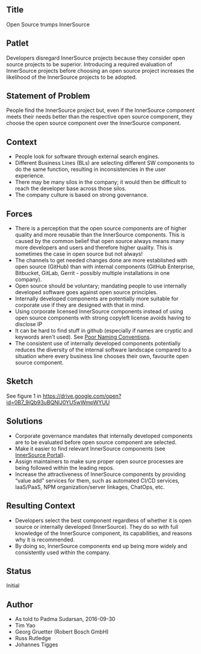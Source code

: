 ## Title

Open Source trumps InnerSource

## Patlet

Developers disregard InnerSource projects because they consider open source projects to be superior. Introducing a required evaluation of InnerSource projects before choosing an open source project increases the likelihood of the InnerSource projects to be adopted.

## Statement of Problem

People find the InnerSource project but, even if the InnerSource component meets their needs better than the respective open source component, they choose the open source component over the InnerSource component.

## Context

* People look for software through external search engines.
* Different Business Lines (BLs) are selecting different SW components to do the same function, resulting in inconsistencies in the user experience.
* There may be many silos in the company; it would then be difficult to reach the developer base across those silos.
* The company culture is based on strong governance.

## Forces

* There is a perception that the open source components are of higher quality and more reusable than the InnerSource components. This is caused by the common belief that open source always means many more developers and users and therefore higher quality. This is sometimes the case in open source but not always!
* The channels to get needed changes done are more established with open source (GitHub) than with internal components (GitHub Enterprise, Bitbucket, GitLab, Gerrit - possibly multiple installations in one company).
* Open source should be voluntary; mandating people to use internally developed software goes against open source principles.
* Internally developed components are potentially more suitable for corporate use if they are designed with that in mind.
* Using corporate licensed InnerSource components instead of using open source components with strong copyleft license avoids having to disclose IP
* It can be hard to find stuff in github (especially if names are cryptic and keywords aren't used). See [Poor Naming Conventions](https://github.com/paypal/InnerSourcePatterns/pull/59).
* The consistent use of internally developed components potentially reduces the diversity of the internal software landscape compared to a situation where every business line chooses their own, favourite open source component.

## Sketch

See figure 1 in https://drive.google.com/open?id=0B7_9iQb93uBQNlJ0YU5wWmpWYUU

## Solutions

* Corporate governance mandates that internally developed components are to be evaluated before open source component are selected.
* Make it easier to find relevant InnerSource components (see [InnerSource Portal](../2-structured/innersource-portal.md)).
* Assign maintainers to make sure proper open source processes are being followed within the leading repos.
* Increase the attractiveness of InnerSource components by providing “value add” services for them, such as automated CI/CD services, IaaS/PaaS, NPM organization/server linkages, ChatOps, etc.

## Resulting Context

* Developers select the best component regardless of whether it is open source or internally developed (InnerSource). They do so with full knowledge of the InnerSource component, its capabilities, and reasons why it is recommended.
* By doing so, InnerSource components end up being more widely and consistently used within the company.

## Status

Initial

## Author

* As told to Padma Sudarsan, 2016-09-30
* Tim Yao
* Georg Gruetter (Robert Bosch GmbH)
* Russ Rutledge
* Johannes Tigges
